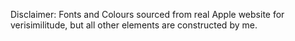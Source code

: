 Disclaimer: Fonts and Colours sourced from real Apple website for verisimilitude, but all other elements are constructed by me.

